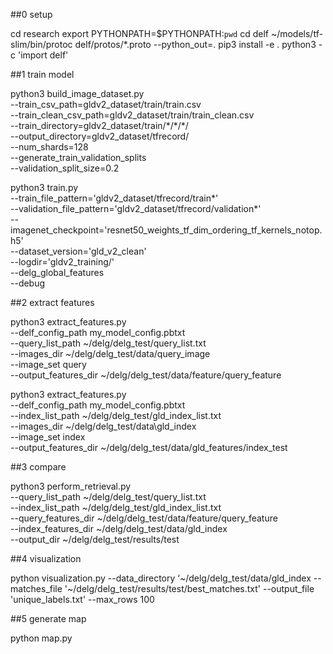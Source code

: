 ##0 setup

cd research
export PYTHONPATH=$PYTHONPATH:`pwd`
cd delf
~/models/tf-slim/bin/protoc delf/protos/*.proto --python_out=.
pip3 install -e .
python3 -c 'import delf'


##1 train model

python3 build_image_dataset.py \
  --train_csv_path=gldv2_dataset/train/train.csv \
  --train_clean_csv_path=gldv2_dataset/train/train_clean.csv \
  --train_directory=gldv2_dataset/train/\*/\*/\*/ \
  --output_directory=gldv2_dataset/tfrecord/ \
  --num_shards=128 \
  --generate_train_validation_splits \
  --validation_split_size=0.2

  python3 train.py \
  --train_file_pattern='gldv2_dataset/tfrecord/train*' \
  --validation_file_pattern='gldv2_dataset/tfrecord/validation*' \
  --imagenet_checkpoint='resnet50_weights_tf_dim_ordering_tf_kernels_notop.h5' \
  --dataset_version='gld_v2_clean' \
  --logdir='gldv2_training/' \
  --delg_global_features \
  --debug

##2 extract features

python3 extract_features.py \
  --delf_config_path my_model_config.pbtxt \
  --query_list_path ~/delg/delg_test/query_list.txt \
  --images_dir ~/delg/delg_test/data/query_image \
  --image_set query \
  --output_features_dir ~/delg/delg_test/data/feature/query_feature

python3 extract_features.py \
  --delf_config_path my_model_config.pbtxt \
  --index_list_path ~/delg/delg_test/gld_index_list.txt \
  --images_dir ~/delg/delg_test/data\gld_index \
  --image_set index \
  --output_features_dir ~/delg/delg_test/data/gld_features/index_test


##3 compare

python3 perform_retrieval.py \
  --query_list_path ~/delg/delg_test/query_list.txt \
  --index_list_path ~/delg/delg_test/gld_index_list.txt \
  --query_features_dir ~/delg/delg_test/data/feature/query_feature \
  --index_features_dir ~/delg/delg_test/data/gld_index \
  --output_dir ~/delg/delg_test/results/test

##4 visualization

python visualization.py --data_directory ‘~/delg/delg_test/data/gld_index --matches_file '~/delg/delg_test/results/test/best_matches.txt' --output_file 'unique_labels.txt' --max_rows 100

##5 generate map

python map.py
